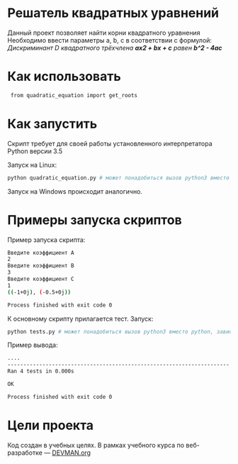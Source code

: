 # Решатель квадратных уравнений
Данный проект позволяет найти корни квадратного уравнения
Необходимо ввести параметры a, b, c  в соответствии с формулой:
_Дискриминант D квадратного трёхчлена **ax2 + bx + c**   равен **b^2 - 4ac**_

# Как использовать
```bash
 from quadratic_equation import get_roots
```
# Как запустить
Скрипт требует для своей работы установленного интерпретатора Python версии 3.5

Запуск на Linux:

```bash
python quadratic_equation.py # может понадобиться вызов python3 вместо python, зависит от настроек операционной системы
```

Запуск на Windows происходит аналогично.

# Примеры запуска скриптов 
Пример запуска скрипта:
```bash 
Введите коэффициент A
2
Введите коэффициент B
3
Введите коэффициент C
1
((-1+0j), (-0.5+0j))

Process finished with exit code 0
```
К основному скрипту прилагается тест. 
Запуск:
```bash
python tests.py # может понадобиться вызов python3 вместо python, зависит от настроек операционной системы
```
Пример вывода:
```bash
....
----------------------------------------------------------------------
Ran 4 tests in 0.000s

OK

Process finished with exit code 0
```
# Цели проекта

Код создан в учебных целях. В рамках учебного курса по веб-разработке ― [DEVMAN.org](https://devman.org)
